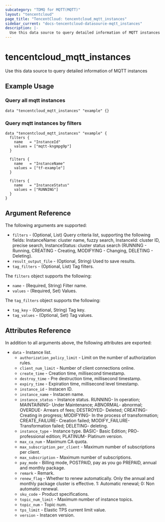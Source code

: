 ```yaml
---
subcategory: "TDMQ for MQTT(MQTT)"
layout: "tencentcloud"
page_title: "TencentCloud: tencentcloud_mqtt_instances"
sidebar_current: "docs-tencentcloud-datasource-mqtt_instances"
description: |-
  Use this data source to query detailed information of MQTT instances
---
```


# tencentcloud_mqtt_instances

Use this data source to query detailed information of MQTT instances

## Example Usage

### Query all mqtt instances

```hcl
data "tencentcloud_mqtt_instances" "example" {}
```

### Query mqtt instances by filters

```hcl
data "tencentcloud_mqtt_instances" "example" {
  filters {
    name   = "InstanceId"
    values = ["mqtt-kngmpg9p"]
  }

  filters {
    name   = "InstanceName"
    values = ["tf-example"]
  }

  filters {
    name   = "InstanceStatus"
    values = ["RUNNING"]
  }
}
```

## Argument Reference

The following arguments are supported:

* `filters` - (Optional, List) Query criteria list, supporting the following fields: InstanceName: cluster name, fuzzy search, InstanceId: cluster ID, precise search, InstanceStatus: cluster status search (RUNNING - Running, CREATING - Creating, MODIFYING - Changing, DELETING - Deleting).
* `result_output_file` - (Optional, String) Used to save results.
* `tag_filters` - (Optional, List) Tag filters.

The `filters` object supports the following:

* `name` - (Required, String) Filter name.
* `values` - (Required, Set) Values.

The `tag_filters` object supports the following:

* `tag_key` - (Optional, String) Tag key.
* `tag_values` - (Optional, Set) Tag values.

## Attributes Reference

In addition to all arguments above, the following attributes are exported:

* `data` - Instance list.
  * `authorization_policy_limit` - Limit on the number of authorization rules.
  * `client_num_limit` - Number of client connections online.
  * `create_time` - Creation time, millisecond timestamp.
  * `destroy_time` - Pre destruction time, millisecond timestamp.
  * `expiry_time` - Expiration time, millisecond level timestamp.
  * `instance_id` - Instacen ID.
  * `instance_name` - Instacen name.
  * `instance_status` - Instance status. RUNNING- In operation; MAINTAINING- Under Maintenance; ABNORMAL- abnormal; OVERDUE- Arrears of fees; DESTROYED- Deleted; CREATING- Creating in progress; MODIFYING- In the process of transformation; CREATE_FAILURE- Creation failed; MODIFY_FAILURE- Transformation failed; DELETING- deleting.
  * `instance_type` - Instance type. BASIC- Basic Edition; PRO- professional edition; PLATINUM- Platinum version.
  * `max_ca_num` - Maximum CA quota.
  * `max_subscription_per_client` - Maximum number of subscriptions per client.
  * `max_subscription` - Maximum number of subscriptions.
  * `pay_mode` - Billing mode, POSTPAID, pay as you go PREPAID, annual and monthly package.
  * `remark` - Remark.
  * `renew_flag` - Whether to renew automatically. Only the annual and monthly package cluster is effective. 1: Automatic renewal; 0: Non automatic renewal.
  * `sku_code` - Product specifications.
  * `topic_num_limit` - Maximum number of instance topics.
  * `topic_num` - Topic num.
  * `tps_limit` - Elastic TPS current limit value.
  * `version` - Instacen version.



